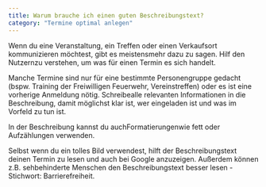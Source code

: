 ```yaml
---
title: Warum brauche ich einen guten Beschreibungstext?
category: "Termine optimal anlegen"
---
```


Wenn du eine Veranstaltung, ein Treffen oder einen Verkaufsort kommunizieren möchtest, gibt
es meistensmehr dazu zu sagen. Hilf den Nutzernzu
verstehen, um was für einen Termin es sich handelt.

Manche Termine sind nur für eine bestimmte Personengruppe gedacht (bspw. Training der
Freiwilligen Feuerwehr, Vereinstreffen) oder es ist eine vorherige Anmeldung nötig. Schreibealle relevanten Informationen in die Beschreibung, damit möglichst klar
ist, wer eingeladen ist und was im Vorfeld zu tun ist.

In der Beschreibung kannst du auchFormatierungenwie fett oder Aufzählungen
verwenden.

Selbst wenn du ein tolles Bild verwendest, hilft der Beschreibungstext deinen Termin zu lesen
und auch bei Google anzuzeigen. Außerdem können z.B. sehbehinderte Menschen den
Beschreibungstext besser lesen -Stichwort: Barrierefreiheit.
